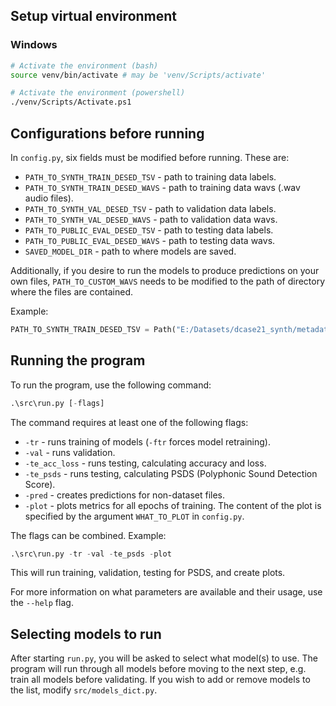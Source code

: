 ## Setup virtual environment
### Windows
```bash
# Activate the environment (bash)
source venv/bin/activate # may be 'venv/Scripts/activate'

# Activate the environment (powershell)
./venv/Scripts/Activate.ps1
```

## Configurations before running
In `config.py`, six fields must be modified before running. These are:
- `PATH_TO_SYNTH_TRAIN_DESED_TSV` - path to training data labels.
- `PATH_TO_SYNTH_TRAIN_DESED_WAVS` - path to training data wavs (.wav audio files).
- `PATH_TO_SYNTH_VAL_DESED_TSV` - path to validation data labels.
- `PATH_TO_SYNTH_VAL_DESED_WAVS` - path to validation data wavs.
- `PATH_TO_PUBLIC_EVAL_DESED_TSV` - path to testing data labels.
- `PATH_TO_PUBLIC_EVAL_DESED_WAVS` - path to testing data wavs.
- `SAVED_MODEL_DIR` - path to where models are saved.

Additionally, if you desire to run the models to produce predictions on your own files, `PATH_TO_CUSTOM_WAVS` needs to be modified to the path of directory where the files are contained.

Example:
```python
PATH_TO_SYNTH_TRAIN_DESED_TSV = Path("E:/Datasets/dcase21_synth/metadata/train/synhtetic21_train/soundscapes.tsv")
```

## Running the program
To run the program, use the following command:
```python
.\src\run.py [-flags]
```
The command requires at least one of the following flags:
- `-tr` - runs training of models (`-ftr` forces model retraining).
- `-val` - runs validation.
- `-te_acc_loss` - runs testing, calculating accuracy and loss.
- `-te_psds` - runs testing, calculating PSDS (Polyphonic Sound Detection Score).
- `-pred` - creates predictions for non-dataset files.
- `-plot` - plots metrics for all epochs of training. The content of the plot is specified by the argument `WHAT_TO_PLOT` in `config.py`.

The flags can be combined. Example:
```python
.\src\run.py -tr -val -te_psds -plot
```
This will run training, validation, testing for PSDS, and create plots.

For more information on what parameters are available and their usage, use the `--help` flag.

## Selecting models to run
After starting `run.py`, you will be asked to select what model(s) to use. The program will run through all models before moving to the next step, e.g. train all models before validating. If you wish to add or remove models to the list, modify `src/models_dict.py`.